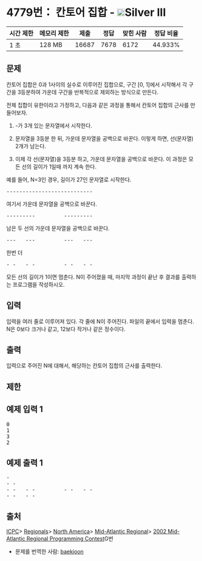 # 4779번： 칸토어 집합 - <img src="https://static.solved.ac/tier_small/8.svg" style="height:20px" />Silver III


| 시간 제한 | 메모리 제한 | 제출 | 정답 | 맞힌 사람 | 정답 비율 |
| --- | --- | --- | --- | --- | --- |
| 1 초 | 128 MB | 16687 | 7678 | 6172 | 44.933% |


## 문제


칸토어 집합은 0과 1사이의 실수로 이루어진 집합으로, 구간 [0, 1]에서 시작해서 각 구간을 3등분하여 가운데 구간을 반복적으로 제외하는 방식으로 만든다.

전체 집합이 유한이라고 가정하고, 다음과 같은 과정을 통해서 칸토어 집합의 근사를 만들어보자.

1. -가 3개 있는 문자열에서 시작한다.
2. 문자열을 3등분 한 뒤, 가운데 문자열을 공백으로 바꾼다. 이렇게 하면, 선(문자열) 2개가 남는다.

3. 이제 각 선(문자열)을 3등분 하고, 가운데 문자열을 공백으로 바꾼다. 이 과정은 모든 선의 길이가 1일때 까지 계속 한다.

예를 들어, N=3인 경우, 길이가 27인 문자열로 시작한다.

<pre>---------------------------</pre>
여기서 가운데 문자열을 공백으로 바꾼다.

<pre>---------         ---------</pre>
남은 두 선의 가운데 문자열을 공백으로 바꾼다.

<pre>---   ---         ---   ---</pre>
한번 더

<pre>- -   - -         - -   - -</pre>
모든 선의 길이가 1이면 멈춘다. N이 주어졌을 때, 마지막 과정이 끝난 후 결과를 출력하는 프로그램을 작성하시오.




## 입력


입력을 여러 줄로 이루어져 있다. 각 줄에 N이 주어진다. 파일의 끝에서 입력을 멈춘다. N은 0보다 크거나 같고, 12보다 작거나 같은 정수이다.




## 출력


입력으로 주어진 N에 대해서, 해당하는 칸토어 집합의 근사를 출력한다.




## 제한




## 예제 입력 1


<pre>0
1
3
2
</pre>


## 예제 출력 1


<pre>-
- -
- -   - -         - -   - -
- -   - -
</pre>






## 출처


[ICPC](/category/1)> [Regionals](/category/7)> [North America](/category/8)> [Mid-Atlantic Regional](/category/38)> [2002 Mid-Atlantic Regional Programming Contest](/category/detail/168)G번
- 문제를 번역한 사람: [baekjoon](/user/baekjoon)




